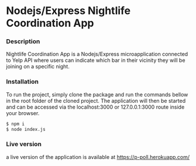 # Nodejs/Express Nightlife Coordination App

### Description
Nightlife Coordination App is a Nodejs/Express microapplication connected to Yelp API where users can indicate which bar in their vicinity they will be joining on a specific night.

### Installation
To run the project, simply clone the package and run the commands bellow in the root folder of the cloned project. The application will then be started and can be accessed via the localhost:3000 or 127.0.0.1:3000 route inside your browser.
```sh
$ npm i
$ node index.js
```

### Live version
a live version of the application is available at https://p-poll.herokuapp.com/

